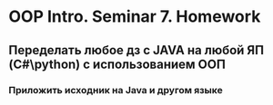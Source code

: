 # OOP Intro. Seminar 7. Homework

## Переделать любое дз с JAVA на любой ЯП (C#\python) с использованием ООП

### Приложить исходник на Java и другом языке
